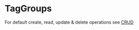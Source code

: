 # TagGroups

For default create, read, update & delete operations see [CRUD](/3.%20Smart%20Flows%20Entities/1.%20CRUD.md)

